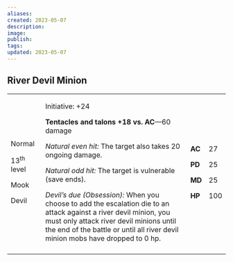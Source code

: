 ```yaml
---
aliases: 
created: 2023-05-07
description: 
image: 
publish: 
tags: 
updated: 2023-05-07
---
```


## River Devil Minion

<table>
<colgroup>
<col style="width: 16%" />
<col style="width: 71%" />
<col style="width: 5%" />
<col style="width: 6%" />
</colgroup>
<tbody>
<tr class="odd">
<td><p>Normal</p>
<p>13<sup>th</sup> level</p>
<p>Mook</p>
<p>Devil</p></td>
<td><p>Initiative: +24</p>
<p><strong>Tentacles and talons +18 vs. AC</strong>—60 damage</p>
<p><em>Natural even hit:</em> The target also takes 20 ongoing
damage.</p>
<p><em>Natural odd hit:</em> The target is vulnerable (save ends).</p>
<p><em>Devil’s due (Obsession):</em> When you choose to add the
escalation die to an attack against a river devil minion, you must only
attack river devil minions until the end of the battle or until all
river devil minion mobs have dropped to 0 hp.</p></td>
<td><p><strong>AC</strong></p>
<p><strong>PD</strong></p>
<p><strong>MD</strong></p>
<p><strong>HP</strong></p></td>
<td><p>27</p>
<p>25</p>
<p>25</p>
<p>100</p></td>
</tr>
<tr class="even">
<td></td>
<td></td>
<td></td>
<td></td>
</tr>
</tbody>
</table>

